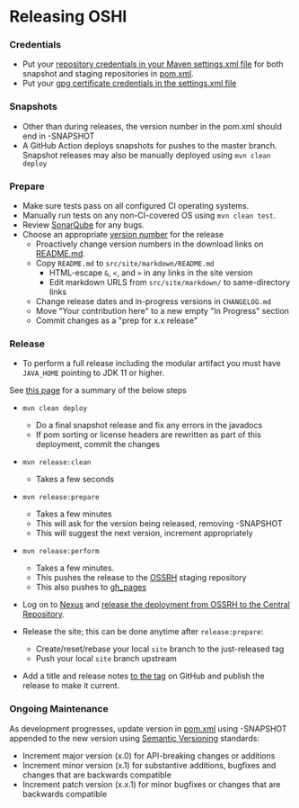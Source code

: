 Releasing OSHI
=====================

### Credentials

* Put your [repository credentials in your Maven settings.xml file](https://central.sonatype.org/pages/apache-maven.html#distribution-management-and-authentication) for both snapshot and staging repositories in [pom.xml](pom.xml).
* Put your [gpg certificate credentials in the settings.xml file](https://central.sonatype.org/pages/apache-maven.html#gpg-signed-components)

### Snapshots

* Other than during releases, the version number in the pom.xml should end in -SNAPSHOT
* A GitHub Action deploys snapshots for pushes to the master branch. Snapshot releases may also be
manually deployed using `mvn clean deploy`

### Prepare

* Make sure tests pass on all configured CI operating systems.
* Manually run tests on any non-CI-covered OS using `mvn clean test`.
* Review [SonarQube](https://sonarcloud.io/dashboard?id=com.github.oshi%3Aoshi-parent) for any bugs.
* Choose an appropriate [version number](https://semver.org/) for the release
    * Proactively change version numbers in the download links on [README.md](README.md).
    * Copy `README.md` to `src/site/markdown/README.md`
        * HTML-escape `&`, `<`, and `>` in any links in the site version
        * Edit markdown URLS from `src/site/markdown/` to same-directory links
    * Change release dates and in-progress versions in `CHANGELOG.md`
    * Move "Your contribution here" to a new empty "In Progress" section
    * Commit changes as a "prep for x.x release"

### Release

* To perform a full release including the modular artifact you must have `JAVA_HOME` pointing to JDK 11 or higher.

See [this page](https://central.sonatype.org/pages/apache-maven.html#performing-a-release-deployment-with-the-maven-release-plugin) for a summary of the below steps
* `mvn clean deploy`
    * Do a final snapshot release and fix any errors in the javadocs
    * If pom sorting or license headers are rewritten as part of this deployment, commit the changes
* `mvn release:clean`
    * Takes a few seconds
* `mvn release:prepare`
    * Takes a few minutes
    * This will ask for the version being released, removing -SNAPSHOT
    * This will suggest the next version, increment appropriately
* `mvn release:perform`
    * Takes a few minutes.
    * This pushes the release to the [OSSRH](https://oss.sonatype.org/) staging repository
    * This also pushes to [gh_pages](https://oshi.github.io/oshi)
* Log on to [Nexus](https://oss.sonatype.org/) and [release the deployment from OSSRH to the Central Repository](https://central.sonatype.org/pages/releasing-the-deployment.html).

* Release the site; this can be done anytime after `release:prepare`:
    * Create/reset/rebase your local `site` branch to the just-released tag
    * Push your local `site` branch upstream

* Add a title and release notes [to the tag](https://github.com/oshi/oshi/tags) on GitHub and publish the release to make it current.

### Ongoing Maintenance

As development progresses, update version in [pom.xml](pom.xml) using -SNAPSHOT appended to the new version using [Semantic Versioning](https://semver.org/) standards:
* Increment major version (x.0) for API-breaking changes or additions
* Increment minor version (x.1) for substantive additions, bugfixes and changes that are backwards compatible
* Increment patch version (x.x.1) for minor bugfixes or changes that are backwards compatible
